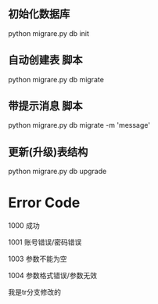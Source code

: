 ## 初始化数据库
python migrare.py db init

## 自动创建表 脚本
python migrare.py db migrate
## 带提示消息 脚本
python migrare.py db migrate -m 'message'

## 更新(升级)表结构
python migrare.py db upgrade

# Error Code
1000 成功

1001 账号错误/密码错误

1003 参数不能为空

1004 参数格式错误/参数无效

我是tr分支修改的